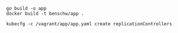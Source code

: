 

	go build -o app
	docker build -t benschw/app .

	kubecfg -c /vagrant/app/app.yaml create replicationControllers
